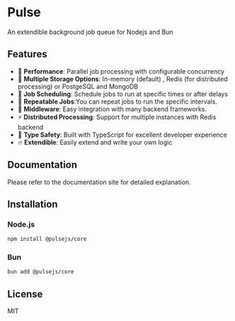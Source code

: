 # Pulse

An extendible background job queue for Nodejs and Bun

## Features

- 🚀 **Performance**: Parallel job processing with configurable concurrency
- 💾 **Multiple Storage Options**: In-memory (default) , Redis (for distributed processing) or PostgeSQL and MongoDB
- 📅 **Job Scheduling**: Schedule jobs to run at specific times or after delays
- 🔄 **Repeatable Jobs**:You can repeat jobs to run the specific intervals.
- 🔌 **Middleware**: Easy integration with many backend frameworks.
- ⚡ **Distributed Processing**: Support for multiple instances with Redis backend
- 🔄 **Type Safety**: Built with TypeScript for excellent developer experience
- 🔥 **Extendible**: Easily extend and write your own logic

## Documentation

Please refer to the documentation site for detailed explanation.

## Installation

### Node.js

```bash
npm install @pulsejs/core
```

### Bun

```bash
bun add @pulsejs/core
```

## License

MIT
